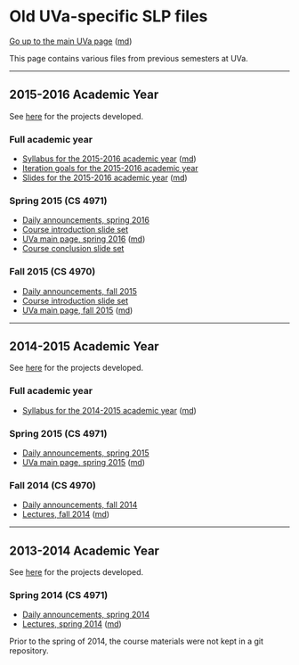 Old UVa-specific SLP files
==========================

[Go up to the main UVa page](../index.html) ([md](../index.md))

This page contains various files from previous semesters at UVa.

----

## 2015-2016 Academic Year

See [here](http://slp.cs.virginia.edu/2015-2016.php) for the projects developed.

### Full academic year
- [Syllabus for the 2015-2016 academic year](syllabus-2015-2016.html) ([md](syllabus-2015-2016.md))
- [Iteration goals for the 2015-2016 academic year](iteration-goals-2015-2016.html)
- [Slides for the 2015-2016 academic year](slides-2015-2016.html) ([md](slides-2015-2016.md))

### Spring 2015 (CS 4971)
- [Daily announcements, spring 2016](daily-announcements-spring-2016.html#/)
- [Course introduction slide set](course-introduction-spring-2016.html)
- [UVa main page, spring 2016](uva-page-spring-2016.html) ([md](uva-page-spring-2016.md))
- [Course conclusion slide set](course-conclusion-spring-2016.html)

### Fall 2015 (CS 4970)
- [Daily announcements, fall 2015](daily-announcements-fall-2015.html#/)
- [Course introduction slide set](course-introduction-fall-2015.html)
- [UVa main page, fall 2015](uva-page-fall-2015.html) ([md](uva-page-fall-2015.md))

----

## 2014-2015 Academic Year

See [here](http://slp.cs.virginia.edu/2014-2015.php) for the projects developed.

### Full academic year
- [Syllabus for the 2014-2015 academic year](syllabus-2014-2015.html) ([md](syllabus-2014-2015.md))

### Spring 2015 (CS 4971)
- [Daily announcements, spring 2015](daily-announcements-spring-2015.html#/)
- [UVa main page, spring 2015](uva-page-spring-2015.html) ([md](uva-page-spring-2015.md))

### Fall 2014 (CS 4970)
- [Daily announcements, fall 2014](daily-announcements-fall-2014.html#/)
- [Lectures, fall 2014](lectures-fall-2014.html) ([md](lectures-fall-2014.md))

----

## 2013-2014 Academic Year

See [here](http://slp.cs.virginia.edu/2013-2014.php) for the projects developed.

### Spring 2014 (CS 4971)
- [Daily announcements, spring 2014](daily-announcements-spring-2014.html#/)
- [Lectures, spring 2014](lectures-spring-2014.html) ([md](lectures-spring-2014.md))

Prior to the spring of 2014, the course materials were not kept in a git repository.
